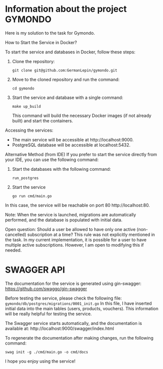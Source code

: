 # Information about the project GYMONDO

Here is my solution to the task for Gymondo.

How to Start the Service in Docker?

To start the service and databases in Docker, follow these steps:

1. Clone the repository:
    ```
    git clone git@github.com:GermanLepin/gymondo.git
    ```

2. Move to the cloned repository and run the command:
    ```
    cd gymondo
    ```

3. Start the service and database with a single command:
    ```
    make up_build
    ```
    This command will build the necessary Docker images (if not already built) and start the containers.

Accessing the services:
* The main service will be accessible at http://localhost:9000.
* PostgreSQL database will be accessible at localhost:5432.

Alternative Method (from IDE)
If you prefer to start the service directly from your IDE, you can use the following command:

1. Start the databases with the following command:
    ```
    run_postgres
    ```

2. Start the service
    ```
    go run cmd/main.go
    ```

In this case, the service will be reachable on port 80 http://localhost:80.

Note: When the service is launched, migrations are automatically performed, and the database is populated with initial data.

Open question: Should a user be allowed to have only one active (non-cancelled) subscription at a time? 
This rule was not explicitly mentioned in the task. In my current implementation, it is possible for a user to have multiple active subscriptions. However, I am open to modifying this if needed.


# SWAGGER API

The documentation for the service is generated using gin-swagger:
https://github.com/swaggo/gin-swagger

Before testing the service, please check the following file: `gymondo/db/postgres/migrations/0001_init.go`
In this file, I have inserted initial data into the main tables (users, products, vouchers). 
This information will be really helpful for testing the service.

The Swagger service starts automatically, and the documentation is available at:
http://localhost:9000/swagger/index.html

To regenerate the documentation after making changes, run the following command:
```
swag init -g ./cmd/main.go -o cmd/docs
```

I hope you enjoy using the service!
